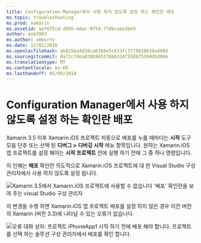 ```yaml
---
title: Configuration Manager에서 사용 하지 않도록 설정 하는 확인란 배포
ms.topic: troubleshooting
ms.prod: xamarin
ms.assetid: aaf675cd-d885-4dac-9754-77dbcaea3be9
author: asb3993
ms.author: amburns
ms.date: 12/02/2016
ms.openlocfilehash: ab825ba4d28ca8768e5c633fc3779828638a498d
ms.sourcegitcommit: 0a72c7dea020b965378b6314f558bf5360dbd066
ms.translationtype: MT
ms.contentlocale: ko-KR
ms.lasthandoff: 05/09/2018
---
```

# <a name="deploy-checkboxes-disabled-in-configuration-manager"></a>Configuration Manager에서 사용 하지 않도록 설정 하는 확인란 배포

Xamarin 3.5 이후 Xamarin.iOS 프로젝트 자동으로 배포를 누를 때마다는 **시작** 도구 모음 단추 또는 선택 된 **디버그 > 디버깅 시작** 메뉴 항목입니다. 원하는 Xamarin.iOS 앱 프로젝트를 설정 해야는 **시작 프로젝트** 전에 실행 하기 전에 그 중 하나 명령입니다.

이 인해는 **배포** 확인란 의도적으로 Xamarin.iOS 프로젝트에 대 한 Visual Studio 구성 관리자에서 사용 하지 않도록 설정 됩니다.

![](deploy-checkboxes-images/configuration.png "Xamarin 3.5에서 Xamarin.iOS 프로젝트에 사용할 수 없습니다 '배포' 확인란을 보여 주는 visual Studio 구성 관리자")

이 변경을 수행 하면 Xamarin.iOS 앱 프로젝트 배포를 설정 하지 않은 경우 이전 버전의 Xamarin (버전 3.3)에 나타날 수 있는 오류가 없습니다.

![](deploy-checkboxes-images/error.png "오류 대화 상자: 프로젝트 iPhoneApp1 시작 하기 전에 배포 해야 합니다. 프로젝트를 선택 하는 솔루션 구성 관리자에서 배포를 확인 합니다.")
